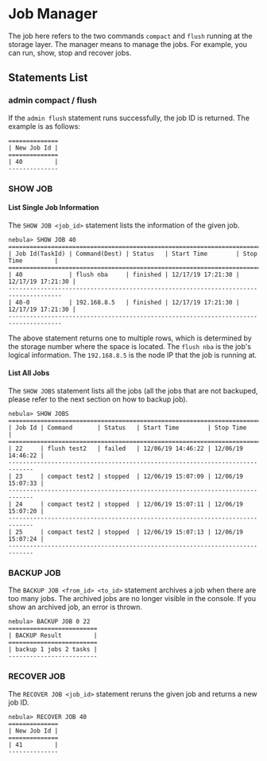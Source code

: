 # Job Manager

The job here refers to the two commands `compact` and `flush` running at the storage layer. The manager means to manage the jobs. For example, you can run, show, stop and recover jobs.

## Statements List

### admin compact / flush

If the `admin flush` statement runs successfully, the job ID is returned. The example is as follows:

```ngql
==============
| New Job Id |
==============
| 40         |
--------------
```

### SHOW JOB

#### List Single Job Information

The `SHOW JOB <job_id>` statement lists the information of the given job.

```ngql
nebula> SHOW JOB 40
=====================================================================================
| Job Id(TaskId) | Command(Dest) | Status   | Start Time        | Stop Time         |
=====================================================================================
| 40             | flush nba     | finished | 12/17/19 17:21:30 | 12/17/19 17:21:30 |
-------------------------------------------------------------------------------------
| 40-0           | 192.168.8.5   | finished | 12/17/19 17:21:30 | 12/17/19 17:21:30 |
-------------------------------------------------------------------------------------
```

The above statement returns one to multiple rows, which is determined by the storage number where the space is located. The `flush nba` is the job's logical information. The `192.168.8.5` is the node IP that the job is running at.

#### List All Jobs

The `SHOW JOBS` statement lists all the jobs (all the jobs that are not backuped, please refer to the next section on how to backup job).

```ngql
nebula> SHOW JOBS
=============================================================================
| Job Id | Command       | Status   | Start Time        | Stop Time         |
=============================================================================
| 22     | flush test2   | failed   | 12/06/19 14:46:22 | 12/06/19 14:46:22 |
-----------------------------------------------------------------------------
| 23     | compact test2 | stopped  | 12/06/19 15:07:09 | 12/06/19 15:07:33 |
-----------------------------------------------------------------------------
| 24     | compact test2 | stopped  | 12/06/19 15:07:11 | 12/06/19 15:07:20 |
-----------------------------------------------------------------------------
| 25     | compact test2 | stopped  | 12/06/19 15:07:13 | 12/06/19 15:07:24 |
-----------------------------------------------------------------------------
```

### BACKUP JOB

The `BACKUP JOB <from_id> <to_id>`  statement archives a job when there are too many jobs. The archived jobs are no longer visible in the console. If you show an archived job, an error is thrown.

```ngql
nebula> BACKUP JOB 0 22
=========================
| BACKUP Result         |
=========================
| backup 1 jobs 2 tasks |
-------------------------
```

### RECOVER JOB

The `RECOVER JOB <job_id>` statement reruns the given job and returns a new job ID.

```ngql
nebula> RECOVER JOB 40
==============
| New Job Id |
==============
| 41         |
--------------
```
